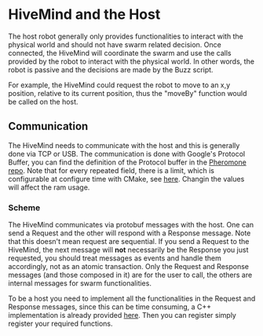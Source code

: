 # HiveMind and the Host

The host robot generally only provides functionalities to interact with the physical world and should not have swarm related decision. Once connected, the HiveMind will coordinate the swarm and use the calls provided by the robot to interact with the physical world. In other words, the robot is passive and the decisions are made by the Buzz script.

For example, the HiveMind could request the robot to move to an x,y position, relative to its current position, thus the "moveBy" function would be called on the host.

## Communication

The HiveMind needs to communicate with the host and this is generally done via TCP or USB. The communication is done with Google's Protocol Buffer, you can find the definition of the Protocol buffer in the [Pheromone repo](https://github.com/SwarmUS/Pheromones). Note that for every repeated field, there is a limit, which is configurable at configure time with CMake, see [here](https://github.com/SwarmUS/Pheromones/blob/master/src/proto/message.options.in). Changin the values will affect the ram usage.

### Scheme

The HiveMind communicates via protobuf messages with the host. One can send a Request and the other will respond with a Response message.
Note that this doesn't mean request are sequential. If you send a Request to the HiveMind, the next message will **not** necessarily be the Response you just requested, you should treat messages as events and handle them accordingly, not as an atomic transaction.
Only the Request and Response messages (and those composed in it) are for the user to call, the others are internal messages for swarm functionalities.

To be a host you need to implement all the functionalities in the Request and Response messages, since this can be time consuming, a C++ implementation is already provided [here](../../../user-guide/follow-the-leader/hivemind-bridge-getting-started/). Then you can register simply register your required functions.
<!-- TODO: Change link to HiveMindBridge peface?-->